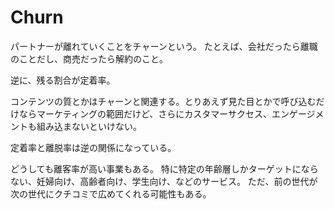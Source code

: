 # Churn

パートナーが離れていくことをチャーンという。
たとえば、会社だったら離職のことだし、商売だったら解約のこと。

逆に、残る割合が定着率。

コンテンツの質とかはチャーンと関連する。とりあえず見た目とかで呼び込むだけならマーケティングの範囲だけど、さらにカスタマーサクセス、エンゲージメントも組み込まないといけない。

定着率と離脱率は逆の関係になっている。

どうしても離客率が高い事業もある。
特に特定の年齢層しかターゲットにならない、妊婦向け、高齢者向け、学生向け、などのサービス。
ただ、前の世代が次の世代にクチコミで広めてくれる可能性もある。

